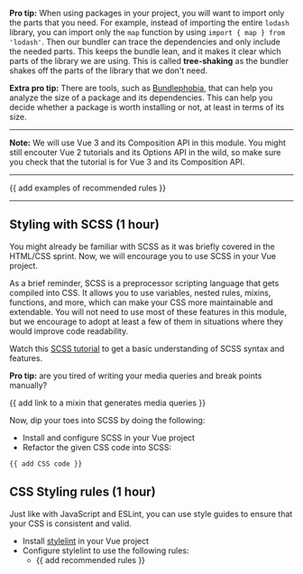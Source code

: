 **Pro tip:** When using packages in your project, you will want to import only the parts that you need. For example, instead of importing the entire `lodash` library, you can import only the `map` function by using `import { map } from 'lodash'`. Then our bundler can trace the dependencies and only include the needed parts. This keeps the bundle lean, and it makes it clear which parts of the library we are using. This is called **tree-shaking** as the bundler shakes off the parts of the library that we don't need.

**Extra pro tip:** There are tools, such as [Bundlephobia](https://bundlephobia.com/), that can help you analyze the size of a package and its dependencies. This can help you decide whether a package is worth installing or not, at least in terms of its size.

---

**Note:** We will use Vue 3 and its Composition API in this module. You might still encouter Vue 2 tutorials and its Options API in the wild, so make sure you check that the tutorial is for Vue 3 and its Composition API.

---

{{ add examples of recommended rules }}

---

## Styling with SCSS (1 hour)

You might already be familiar with SCSS as it was briefly covered in the HTML/CSS sprint. Now, we will encourage you to use SCSS in your Vue project.

As a brief reminder, SCSS is a preprocessor scripting language that gets compiled into CSS. It allows you to use variables, nested rules, mixins, functions, and more, which can make your CSS more maintainable and extendable. You will not need to use most of these features in this module, but we encourage to adopt at least a few of them in situations where they would improve code readability.

Watch this [SCSS tutorial](...) to get a basic understanding of SCSS syntax and features.

**Pro tip:** are you tired of writing your media queries and break points manually?

{{ add link to a mixin that generates media queries }}

Now, dip your toes into SCSS by doing the following:

- Install and configure SCSS in your Vue project
- Refactor the given CSS code into SCSS:

```css
{{ add CSS code }}
```

## CSS Styling rules (1 hour)

Just like with JavaScript and ESLint, you can use style guides to ensure that your CSS is consistent and valid.

- Install [stylelint](https://stylelint.io/) in your Vue project
- Configure stylelint to use the following rules:
  - {{ add recommended rules }}

